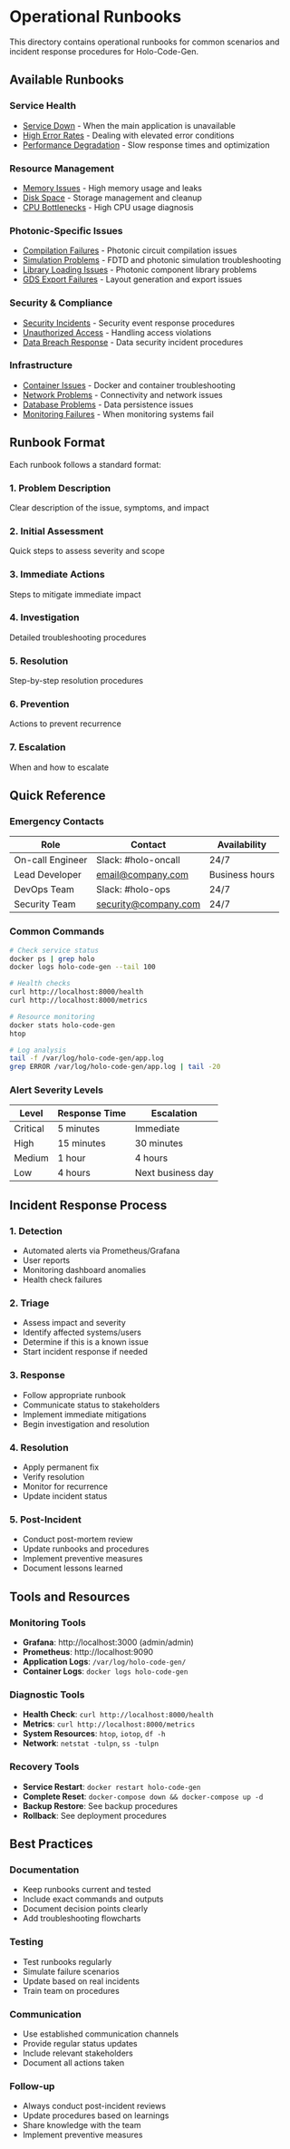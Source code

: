 # Operational Runbooks

This directory contains operational runbooks for common scenarios and incident response procedures for Holo-Code-Gen.

## Available Runbooks

### Service Health
- [Service Down](./service-down.md) - When the main application is unavailable
- [High Error Rates](./high-error-rates.md) - Dealing with elevated error conditions
- [Performance Degradation](./performance-degradation.md) - Slow response times and optimization

### Resource Management
- [Memory Issues](./memory-issues.md) - High memory usage and leaks
- [Disk Space](./disk-space.md) - Storage management and cleanup
- [CPU Bottlenecks](./cpu-bottlenecks.md) - High CPU usage diagnosis

### Photonic-Specific Issues
- [Compilation Failures](./compilation-failures.md) - Photonic circuit compilation issues
- [Simulation Problems](./simulation-problems.md) - FDTD and photonic simulation troubleshooting
- [Library Loading Issues](./library-loading.md) - Photonic component library problems
- [GDS Export Failures](./gds-export-failures.md) - Layout generation and export issues

### Security & Compliance
- [Security Incidents](./security-incidents.md) - Security event response procedures
- [Unauthorized Access](./unauthorized-access.md) - Handling access violations
- [Data Breach Response](./data-breach-response.md) - Data security incident procedures

### Infrastructure
- [Container Issues](./container-issues.md) - Docker and container troubleshooting
- [Network Problems](./network-problems.md) - Connectivity and network issues
- [Database Problems](./database-problems.md) - Data persistence issues
- [Monitoring Failures](./monitoring-failures.md) - When monitoring systems fail

## Runbook Format

Each runbook follows a standard format:

### 1. Problem Description
Clear description of the issue, symptoms, and impact

### 2. Initial Assessment
Quick steps to assess severity and scope

### 3. Immediate Actions
Steps to mitigate immediate impact

### 4. Investigation
Detailed troubleshooting procedures

### 5. Resolution
Step-by-step resolution procedures

### 6. Prevention
Actions to prevent recurrence

### 7. Escalation
When and how to escalate

## Quick Reference

### Emergency Contacts

| Role | Contact | Availability |
|------|---------|--------------|
| On-call Engineer | Slack: #holo-oncall | 24/7 |
| Lead Developer | email@company.com | Business hours |
| DevOps Team | Slack: #holo-ops | 24/7 |
| Security Team | security@company.com | 24/7 |

### Common Commands

```bash
# Check service status
docker ps | grep holo
docker logs holo-code-gen --tail 100

# Health checks
curl http://localhost:8000/health
curl http://localhost:8000/metrics

# Resource monitoring
docker stats holo-code-gen
htop

# Log analysis
tail -f /var/log/holo-code-gen/app.log
grep ERROR /var/log/holo-code-gen/app.log | tail -20
```

### Alert Severity Levels

| Level | Response Time | Escalation |
|-------|---------------|------------|
| Critical | 5 minutes | Immediate |
| High | 15 minutes | 30 minutes |
| Medium | 1 hour | 4 hours |
| Low | 4 hours | Next business day |

## Incident Response Process

### 1. Detection
- Automated alerts via Prometheus/Grafana
- User reports
- Monitoring dashboard anomalies
- Health check failures

### 2. Triage
- Assess impact and severity
- Identify affected systems/users
- Determine if this is a known issue
- Start incident response if needed

### 3. Response
- Follow appropriate runbook
- Communicate status to stakeholders
- Implement immediate mitigations
- Begin investigation and resolution

### 4. Resolution
- Apply permanent fix
- Verify resolution
- Monitor for recurrence
- Update incident status

### 5. Post-Incident
- Conduct post-mortem review
- Update runbooks and procedures
- Implement preventive measures
- Document lessons learned

## Tools and Resources

### Monitoring Tools
- **Grafana**: http://localhost:3000 (admin/admin)
- **Prometheus**: http://localhost:9090
- **Application Logs**: `/var/log/holo-code-gen/`
- **Container Logs**: `docker logs holo-code-gen`

### Diagnostic Tools
- **Health Check**: `curl http://localhost:8000/health`
- **Metrics**: `curl http://localhost:8000/metrics`
- **System Resources**: `htop`, `iotop`, `df -h`
- **Network**: `netstat -tulpn`, `ss -tulpn`

### Recovery Tools
- **Service Restart**: `docker restart holo-code-gen`
- **Complete Reset**: `docker-compose down && docker-compose up -d`
- **Backup Restore**: See backup procedures
- **Rollback**: See deployment procedures

## Best Practices

### Documentation
- Keep runbooks current and tested
- Include exact commands and outputs
- Document decision points clearly
- Add troubleshooting flowcharts

### Testing
- Test runbooks regularly
- Simulate failure scenarios
- Update based on real incidents
- Train team on procedures

### Communication
- Use established communication channels
- Provide regular status updates
- Include relevant stakeholders
- Document all actions taken

### Follow-up
- Always conduct post-incident reviews
- Update procedures based on learnings
- Share knowledge with the team
- Implement preventive measures